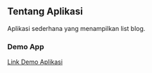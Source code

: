 ## Tentang Aplikasi

Aplikasi sederhana yang menampilkan list blog.
<br>

### Demo App

[Link Demo Aplikasi](https://test-blog-eigen.vercel.app/)
